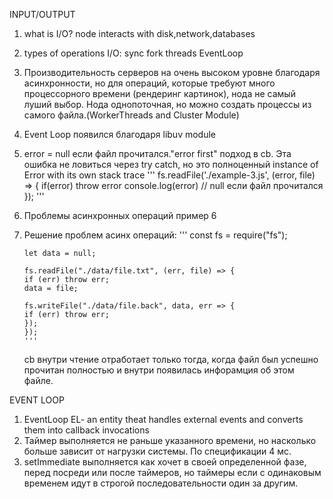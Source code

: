 INPUT/OUTPUT

1.  what is I/O? node interacts with disk,network,databases
2.  types of operations I/O:
    sync
    fork
    threads
    EventLoop
3.  Производительность серверов на очень высоком уровне благодаря асинхронности, но для операций, которые требуют много процессорного времени (рендеринг картинок), нода не самый луший выбор. Нода однопоточная, но можно создать процессы из самого файла.(WorkerThreads and Cluster Module)
4.  Event Loop появился благодаря libuv module
5.  error = null если файл прочитался."error first" подход в cb.
    Эта ошибка не ловиться через try catch, но это полноценный instance of Error with its own stack trace
    '''
    fs.readFile('./example-3.js', (error, file) => {
    if(error) throw error
    console.log(error) // null если файл прочитался
    });
    '''
6.  Проблемы асинхронных операций пример 6
7.  Решение проблем асинх операций:
    '''
    const fs = require("fs");

        let data = null;

        fs.readFile("./data/file.txt", (err, file) => {
        if (err) throw err;
        data = file;

        fs.writeFile("./data/file.back", data, err => {
        if (err) throw err;
        });
        });
        '''

    cb внутри чтение отработает только тогда, когда файл был успешно прочитан полностью и внутри появилась инфорамция об этом файле.

EVENT LOOP

1. EventLoop EL- an entity theat handles external events and converts them into callback invocations
2. Таймер выполняется не раньше указанного времени, но насколько больше зависит от нагрузки системы. По спецификации 4 мс.
3. setImmediate выполняется как хочет в своей определенной фазе, перед посреди или после таймеров, но таймеры если с одинаковым временем идут в строгой последовательности один за другим.
